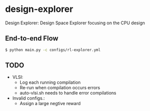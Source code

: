 # design-explorer
Design Explorer: Design Space Explorer focusing on the CPU design

## End-to-end Flow
```bash
$ python main.py -c configs/rl-explorer.yml
```

## TODO
- VLSI:
	* Log each running compilation
	* Re-run when compilation occurs errors
	* auto-vlsi.sh needs to handle error compilations
- Invalid configs.:
    * Assign a large negtive reward
